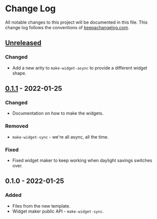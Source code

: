 # Change Log
All notable changes to this project will be documented in this file. This change log follows the conventions of [keepachangelog.com](http://keepachangelog.com/).

## [Unreleased]
### Changed
- Add a new arity to `make-widget-async` to provide a different widget shape.

## [0.1.1] - 2022-01-25
### Changed
- Documentation on how to make the widgets.

### Removed
- `make-widget-sync` - we're all async, all the time.

### Fixed
- Fixed widget maker to keep working when daylight savings switches over.

## 0.1.0 - 2022-01-25
### Added
- Files from the new template.
- Widget maker public API - `make-widget-sync`.

[Unreleased]: https://github.com/your-name/test-api-2-pedestal/compare/0.1.1...HEAD
[0.1.1]: https://github.com/your-name/test-api-2-pedestal/compare/0.1.0...0.1.1
